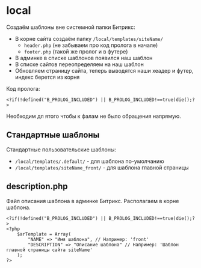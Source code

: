 # local
Создаём шаблоны вне системной папки Битрикс:
- В корне сайта создаём папку `/local/templates/siteName/`
    - `header.php` (не забываем про код пролога в начале)
    - `footer.php` (такой же пролог и в футере)
- В админке в списке шаблонов появился наш шаблон
- В списке сайтов переопределяем на наш шаблон
- Обновляем страницу сайта, теперь выводятся наши хеадер и футер, индекс берется из корня

Код пролога:

    <?if(!defined("B_PROLOG_INCLUDED") || B_PROLOG_INCLUDED!==true)die();?>

Необходим дл ятого чтобы к фалам не было обращения напрямую.

## Стандартные шаблоны
Стандартные пользовательские шаблоны:
- `/local/templates/.default/`       - для шаблона по-умолчанию
- `/local/templates/siteName_front/` - для шаблона главной страницы

## description.php
Файл описания шаблона в админке Битрикс. Располагаем в корне шаблона.

    <?if(!defined("B_PROLOG_INCLUDED") || B_PROLOG_INCLUDED!==true)die();?>
    <?php
        $arTemplate = Array(
            "NAME" => "Имя шаблона", // Например: 'front'
            "DESCRIPTION" => "Описание шаблона" // Например: 'Шаблон главной страницы сайта siteName'
        );
    ?>
